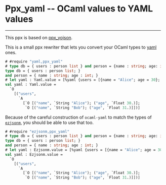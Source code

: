 # Ppx_yaml -- OCaml values to YAML values
----

This ppx is based on [ppx_yojson](https://github.com/NathanReb/ppx_yojson).

This is a small ppx rewriter that lets you convert your OCaml types to [yaml](https://github.com/avsm/ocaml-yaml) ones. 

~~~ocaml
# #require "yaml,ppx_yaml"
# type db = { users : person list } and person = {name : string; age: int }
type db = { users : person list; }
and person = { name : string; age : int; }
# let yaml : Yaml.value = [%yaml {users = [{name = "Alice"; age = 30}; {name = "Bob"; age = 31}]}]
val yaml : Yaml.value =
  `O
    [("users",
      `A
        [`O [("name", `String "Alice"); ("age", `Float 30.)];
         `O [("name", `String "Bob"); ("age", `Float 31.)]])]
~~~

Because of the careful construction of `ocaml-yaml` to match the types of [`ezjsonm`](https://github.com/mirage/ezjsonm), you should be able to use that too. 

~~~ocaml
# #require "ezjsonm,ppx_yaml"
# type db = { users : person list } and person = {name : string; age: int }
type db = { users : person list; }
and person = { name : string; age : int; }
# let yaml : Ezjsonm.value = [%yaml {users = [{name = "Alice"; age = 30}; {name = "Bob"; age = 31}]}]
val yaml : Ezjsonm.value =
  `O
    [("users",
      `A
        [`O [("name", `String "Alice"); ("age", `Float 30.)];
         `O [("name", `String "Bob"); ("age", `Float 31.)]])]
~~~
